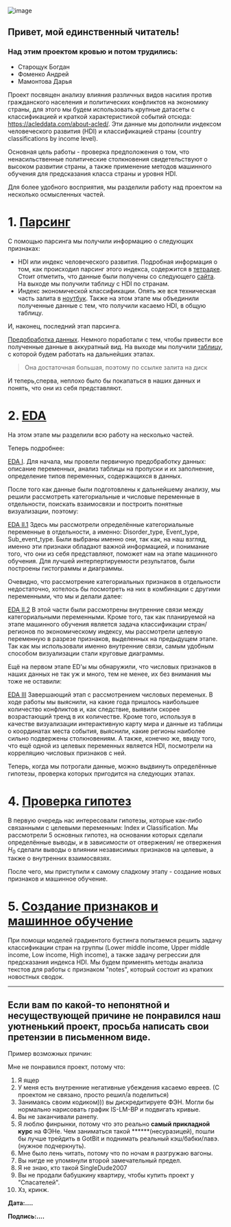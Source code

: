 ![image](https://github.com/dmamontova/andan-project/assets/121117316/8052d70c-b2cf-43fb-bf55-9c0a444957f8)
## Привет, мой единственный читатель! 
### Над этим проектом кровью и потом трудились:
- Старощук Богдан
- Фоменко Андрей
- Мамонтова Дарья

Проект посвящен анализу влияния различных видов насилия против гражданского населения и политических конфликтов на экономику страны, для этого мы будем использовать крупные датасеты с классификацией и краткой характеристикой событий отсюда: https://acleddata.com/about-acled/. 
Эти данные мы дополнили индексом человеческого развития (HDI) и классификацией страны (country classifications by income level).

Основная цель работы - проверка предположения о том, что ненасильственные политические столкновения свидетельствуют о высоком развитии страны, а также применение методов машинного обучения для предсказания класса страны и уровня HDI.

Для более удобного восприятия, мы разделили работу над проектом на несколько осмысленных частей.


# 1. [Парсинг](https://github.com/dmamontova/andan-project/tree/all-work_main/parsing)

С помощью парсинга мы получили информацию о следующих признаках:
- HDI или индекс человеческого развития. Подробная информация о том, как происходил парсинг этого индекса, содержится в [тетрадке](https://github.com/dmamontova/andan-project/blob/project_main/parsing/index_parse.ipynb). Стоит отметить, что данные были получены со следующего [сайта](https://countryeconomy.com/hdi?year=1997). На выходе мы получили таблицу с HDI по странам.
- Индекс экономической классификации. Опять же вся техническая часть залита в [ноутбук](https://github.com/dmamontova/andan-project/blob/project_main/parsing/parsing_income.ipynb). Также на этом этапе мы объединили полученные данные с тем, что получили касаемо HDI, в общую таблицу.

И, наконец, последний этап парсинга.

[Предобработка данных](https://github.com/dmamontova/andan-project/blob/project_main/parsing/final_predobr.ipynb). Немного поработали с тем, чтобы привести все полученные данные в аккуратный вид. На выходе мы получили [таблицу](https://drive.google.com/file/d/1O3jwPG2JOHn5F90vUD4X7JsYtyZNSIrM/view?usp=share_link), с которой будем работать на дальнейших этапах. 
> Она достаточная большая, поэтому по ссылке залита на диск

И теперь,сперва, неплохо было бы покапаться в наших данных и понять, что они из себя представляют.


# 2. [EDA](https://github.com/dmamontova/andan-project/tree/all-work_main/EDA)


На этом этапе мы разделили всю работу на несколько частей.

Теперь подробнее:

[EDA I](https://github.com/dmamontova/andan-project/blob/all-work_main/EDA/EDA%20I.ipynb). Для начала, мы провели первичную предобработку данных: описание переменных, анализ таблицы на пропуски и их заполнение, определение типов переменных, содержащихся в данных. 

После того как данные были подготовлены к дальнейшему анализу, мы решили рассмотреть категориальные и числовые переменные в отдельности, поискать взаимосвязи и построить понятные визуализации, поэтому:

[EDA II.1](https://github.com/dmamontova/andan-project/blob/all-work_main/EDA/EDA%20II.1.ipynb) Здесь мы рассмотрели определённые категориальные переменные в отдельности, а именно: Disorder_type, Event_type, Sub_event_type. Были выбраны именно они, так как, на наш взгляд, именно эти признаки обладают важной информацией, и понимание того, что они из себя представляют, поможет нам на этапе машинного обучения. Для лучшей интерпертируемости результатов, были построены гистограммы и диаграммы.

Очевидно, что рассмотрение категориальных признаков в отдельности недостаточно, хотелось бы посмотреть на них в комбинации с другими переменными, что мы и делали далее:

[EDA II.2](https://github.com/dmamontova/andan-project/blob/all-work_main/EDA/EDA%20II.2.ipynb) В этой части были рассмотрены внутренние связи между категориальными переменными. Кроме того, так как планируемой на этапе машинного обучения является задача классификации стран/регионов по экономическому индексу, мы рассмотрели целевую переменную в разрезе признаков, выделенных на предыдущем этапе. Так как мы использовали именно внутренние связи, самым удобным способом визуализации стали круговые диаграммы.

Ещё на первом этапе ED'ы мы обнаружили, что числовых признаков в наших данных не так уж и много, тем не менее, их без внимания мы тоже не оставили:

[EDA III](https://github.com/dmamontova/andan-project/blob/all-work_main/EDA/EDA%20III.ipynb) Завершающий этап с рассмотрением числовых переменых. В ходе работы мы выяснили, на какие года пришлось наибольшее количество конфликтов и, как следствие, выявили скорее возрастающий тренд в их количестве. Кроме того, используя в качестве визуализации интерактивную карту мира и данные из таблицы о координатах места события, выяснили, какие регионы наиболее сильно подвержены столкновениям. А также, конечно же, ввиду того, что ещё одной из целевых переменных является HDI, посмотрели на корреляцию числовых признаков с ней.

Теперь, когда мы потрогали данные, можно выдвинуть определённые гипотезы, проверка которых пригодится на следующих этапах.

# 4. [Проверка гипотез](https://github.com/dmamontova/andan-project/blob/all-work_main/Hypotheses.ipynb)


В первую очередь нас интересовали гипотезы, которые как-либо связанными с целевыми переменным: Index и Classification. Мы рассмотрели 5 основных гипотез, на основании которых сделали определённые выводы, и в зависимости от отвержения/ не отвержения $H_0$ сделали выводы о влиянии независимых признаков на целевые, а также о внутренних взаимосвязях.

После чего, мы приступили к самому сладкому этапу - создание новых признаков и машинное обучение.

# 5. [Создание признаков и машинное обучение](https://github.com/dmamontova/andan-project/tree/project_main/ML)


При помощи моделей градиентого бустинга попытаемся решить задачу классификации стран на группы (Lower middle income, Upper middle income, Low income, High income), а также задачу регрессии для предсказания индекса HDI. Мы будем применять методы анализа текстов для работы с признаком "notes", который состоит из кратких новостных сводок.

---
## Если вам по какой-то непонятной и несуществующей причине не понравился наш уютненький проект, просьба написать свои претензии в письменном виде. 

Пример возможных причин:

Мне не понравился проект, потому что:

1. Я ящер 
2. У меня есть внутренние негативные убеждения касаемо евреев. (С проектом не связано, просто решил/а поделиться)
3. Занимаясь своим кодиком))) вы дискредитируете ФЭН. Могли бы нормально нарисовать график IS-LM-BP и подвигать кривые.
4. Вы не заканчивали ранепу.
5. Я люблю финрынки, потому что это реально __самый прикладной курс__ на ФЭНе. Чем заниматься такой ******(несуразицей), пошли бы лучше трейдить в GotBit и поднимать реальный кэш/бабки/лавэ. (нужное подчеркнуть).
6. Мне было лень читать, потому что по ночам я разгружаю вагоны.
7. Вы нигде не упомянули второй замечательный предел.
8. Я не знаю, кто такой SingleDude2007
9. Вы не продали бабушкину квартиру, чтобы купить проект у "Спасателей".
10. Хз, кринж.

__Дата:....__

__Подпись:....__



